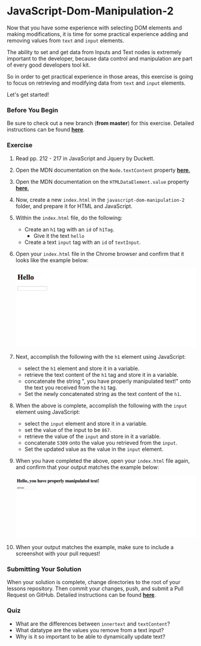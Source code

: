 # JavaScript-Dom-Manipulation-2

Now that you have some experience with selecting DOM elements and making modifications, it is time for some practical experience adding and removing values from `text` and `input` elements.

The ability to set and get data from Inputs and Text nodes is extremely important to the developer, because data control and manipulation are part of every good developers tool kit.

So in order to get practical experience in those areas, this exercise is going to focus on retrieving and modifying data from `text` and `input` elements.

Let's get started!

### Before You Begin

Be sure to check out a new branch (**from master**) for this exercise. Detailed instructions can be found [**here**](../../guides/before-each-exercise.md).

### Exercise

1. Read pp. 212 - 217 in JavaScript and Jquery by Duckett.
2. Open the MDN documentation on the `Node.textContent` property [**here**.](https://developer.mozilla.org/en-US/docs/Web/API/Node/textContent#Differences_from_innerText)
3. Open the MDN documentation on the `HTMLDataElement.value`
property [**here**.](https://developer.mozilla.org/en-US/docs/Web/API/HTMLDataElement/value)
4. Now, create a new `index.html` in the `javascript-dom-manipulation-2` folder, and prepare it for HTML and JavaScript.
5. Within the `index.html` file, do the following:
    - Create an `h1` tag with an `id` of `h1Tag`.
        - Give it the text `hello`
    - Create a text `input` tag with an `id` of `textInput`.
6. Open your `index.html` file in the Chrome browser and confirm that it looks like the example below:

    ![HTML Example](./images/html-example.png)

7. Next, accomplish the following with the `h1` element using JavaScript:
    - select the `h1` element and store it in a variable.
    - retrieve the text content of the `h1` tag and store it in a variable.
    - concatenate the string ", you have properly manipulated text!" onto the text you received from the `h1` tag.
    - Set the newly concatenated string as the text content of the `h1`.
8. When the above is complete, accomplish the following with the `input` element using JavaScript:
    - select the `input` element and store it in a variable.
    - set the value of the input to be `867`.
    - retrieve the value of the `input` and store in it a variable.
    - concatenate `5309` onto the value you retrieved from the `input`.
    - Set the updated value as the value in the `input` element.
9. When you have completed the above, open your `index.html` file again, and confirm that your output matches the example below:

    ![Completed HTML](./images/completed-example.png)

10. When your output matches the example, make sure to include a screenshot with your pull request!

### Submitting Your Solution

When your solution is complete, change directories to the root of your lessons repository. Then commit your changes, push, and submit a Pull Request on GitHub. Detailed instructions can be found [**here**](../../guides/after-each-exercise.md).

### Quiz

- What are the differences between `innertext` and `textContent`?
- What datatype are the values you remove from a text input?
- Why is it so important to be able to dynamically update text?
